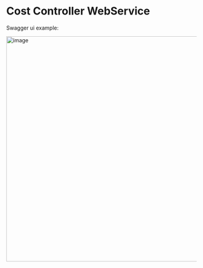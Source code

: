 # Cost Controller WebService

Swagger ui example:

<img width="597" alt="image" src="https://github.com/GabrielAL4/enterprise-cost-controller-webservice/assets/81835118/5203d151-c118-4b3f-89df-c2105a8d2afa">

